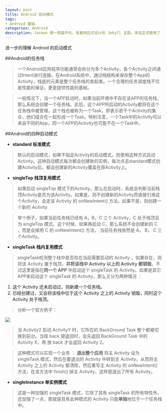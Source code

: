 ```yaml
---
layout: post
title: Android 启动模式
tags:
- Android 基础
categories: Android
description: Jacman 是一款扁平化，有着响应式设计的 Jekyll 主题。本站正式使用了 Jacman 主题。Jacman 基于 Jacman 的 Hexo 主题修改而来。你可以前往本站和 Demo 预览更多关于本主题的更多效果。如果你有任何问题或意见欢迎到 GitHub 发表 issue。
---
```


进一步的理解 Android 的启动模式




##Android的任务栈

> 一个Android应用程序功能通常会拆分为多个Activity，各个Activity之间通过Intent进行连接。在Android系统中，通过栈结构来保存整个App的Activity，栈底的元素是整个任务栈的发起者。一个合理的任务调度栈不仅是性能的保证，更是提供性能的基础。

> 一般情况下，当一个APP启动时，如果当前环境中不存在该APP的任务栈，那么系统会创建一个任务栈。此后，这个APP所启动的Activity都将在这个任务栈中被管理，这个栈也被称为一个Task，即表示若干个Activity的集合，他们组合在一起形成一个Task。特别注意，一个Task中的Activity可以来自不同的App，同一个APP的Activity也可能不在一个Task中。

##Android的四种启动模式

- **standard  标准模式**

> 默认的启动模式，如果不指定Activity的启动模式，则使用这种方式启动Activity。这种启动模式每次都会创建新的实例，每次点击standard模式创建Activity后，都会创建新的Activity覆盖在原Activity上。

- **singleTop 栈顶复用模式**

> 如果启动 singleTop 模式下的Activity，那么在启动时，系统会判断当前栈顶Activity是否为该Activity。如果是，则不创建新的Activity而直接引用这个Activity，会走该 Activity 的 onNewIntent() 方法。如果不是，则创建一个新的 Activity


> 举个例子，如果当前任务栈已经有 A，B，C 三个 Activity，C 处于栈顶且为 singleTop 模式。这个时候，如果再启动 C，那么系统不会创建新的 C ，而是会掉用 C 的 onNewIntent() 方法， 当前任务栈依然是 A， B， C 三个Activity。

- **singleTask 栈内复用模式**

> singleTask检测整个栈中是否存在当前需要启动的 Activity 。如果存在，则将该 Activity 置于栈顶，**并将该栈中 Activity 以上的 Activity 都销毁**。不过这里是指在**同一个 APP** 中启动这个 singleTask 的 Activity。如果是其它APP来启动这个 singleTask 的 Activity，那么又分为两种情况 ：
1. 这个 Activity 还未启动过，则新建一个任务栈。
2. 已经创建过，又会将该栈中位于这个 Activity 之上的 Activity 销毁，同时这个 Activity 处于栈顶。

> 分析一个官方例子：

![](http://img.blog.csdn.net/20160907155724862)

> 当 Activity2 启动 ActivityY 时，它所在的 BackGround Task 整个都被切换到前台。当按 back 键返回时，会先返回 BackGround Task 中的 Activity X，再 按 back 才会返回 Activity 2。

> 这种模式可以实现一个业务 ： **退出整个应用**
> 将主 Activity 设为 singleTask 模式，然后在要退出的 Activity 中转到主 Activity，从而将主 Activity 之上的 Activity 都清除，然后重写主 Activity 的 onNewIntent() 方法，在该方法中 finish() 掉主 Activity，这样就退出了所有 Activity。

- **singleInstance 单实例模式**

> 这是一种加强的 singleTask 模式，它除了具有 singleTask 的所有特性外，还加强了一点，那就是具有此种模式的 Activity 只能**单独**地位于一个任务栈中。









